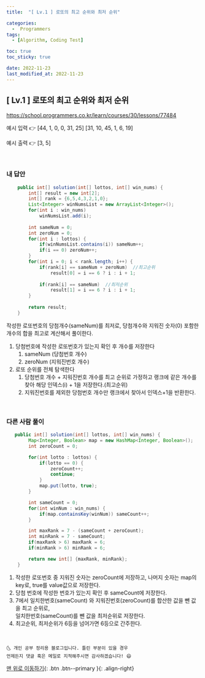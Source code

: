 ```yaml
---
title:  "[ Lv.1 ] 로또의 최고 순위와 최저 순위" 

categories:
  -  Programmers
tags:
  - [Algorithm, Coding Test]

toc: true
toc_sticky: true

date: 2022-11-23
last_modified_at: 2022-11-23
---
```



## [ Lv.1 ] 로또의 최고 순위와 최저 순위


<a>https://school.programmers.co.kr/learn/courses/30/lessons/77484</a>

예시 입력 👉 [44, 1, 0, 0, 31, 25]	[31, 10, 45, 1, 6, 19]

예시 출력 👉 [3, 5]


<br>

### 내 답안


```java
    public int[] solution(int[] lottos, int[] win_nums) {
		int[] result = new int[2];
		int[] rank = {6,5,4,3,2,1,0};
		List<Integer> winNumsList = new ArrayList<Integer>();
		for(int i : win_nums) 
			winNumsList.add(i);
		
		int sameNum = 0;
		int zeroNum = 0;
		for(int i : lottos) {
			if(winNumsList.contains(i)) sameNum++;
			if(i == 0) zeroNum++;
		}
		for(int i = 0; i < rank.length; i++) {
			if(rank[i] == sameNum + zeroNum)  //최고순위 
				result[0] = i == 6 ? i : i + 1;
			
			if(rank[i] == sameNum)  //최저순위
				result[1] = i == 6 ? i : i + 1;	
		}
		
		return result;
    }
```
작성한 로또번호의 당첨개수(sameNum)를 최저로, 당첨개수와 지워진 숫자(0) 포함한 개수의 합을 최고로 계산해서 풀이한다.

1. 당첨번호에 작성한 로또번호가 있는지 확인 후 개수를 저장한다
    1. sameNum (당첨번호 개수)
	2. zeroNum (지워진번호 개수)
2. 로또 순위를 전체 탐색한다
	1. 당첨번호 개수 + 지워진번호 개수를 최고 순위로 가정하고 랭크에 같은 개수를 찾아 해당 인덱스(i) + 1을 저장한다.(최고순위)
	2. 지워진번호를 제외한 당첨번호 개수만 랭크에서 찾아서 인덱스+1을 반환한다.
<br>

### 다른 사람 풀이


```java
   public int[] solution(int[] lottos, int[] win_nums) {
        Map<Integer, Boolean> map = new HashMap<Integer, Boolean>();
        int zeroCount = 0;

        for(int lotto : lottos) {
            if(lotto == 0) {
                zeroCount++;
                continue;
            }
            map.put(lotto, true);
        }

        int sameCount = 0;
        for(int winNum : win_nums) {
            if(map.containsKey(winNum)) sameCount++;
        }

        int maxRank = 7 - (sameCount + zeroCount);
        int minRank = 7 - sameCount;
        if(maxRank > 6) maxRank = 6;
        if(minRank > 6) minRank = 6;

        return new int[] {maxRank, minRank};
    }
```
1. 작성한 로또번호 중 지워진 숫자는 zeroCount에 저장하고, 나머지 숫자는 map의 key로, true를 value값으로 저장한다.
2. 당첨 번호에 작성한 번호가 있는지 확인 후 sameCount에 저장한다.
3. 7에서 일치한번호(sameCount) 와 지워진번호(zeroCount)를 합산한 값을 뺀 값을 최고 순위로,<br/>
    일치한번호(sameCount)를 뺀 값을 최저순위로 저장한다.
4. 최고순위, 최저순위가 6등을 넘어가면 6등으로 간주한다.

<br>



    🌜 개인 공부 정리용 블로그입니다. 틀린 부분이 있을 경우 
    언제든지 댓글 혹은 메일로 지적해주시면 감사하겠습니다! 😄

[맨 위로 이동하기](#){: .btn .btn--primary }{: .align-right}